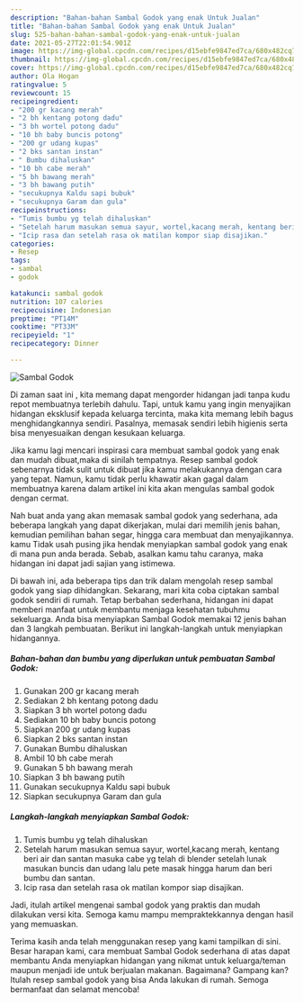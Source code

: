 ```yaml
---
description: "Bahan-bahan Sambal Godok yang enak Untuk Jualan"
title: "Bahan-bahan Sambal Godok yang enak Untuk Jualan"
slug: 525-bahan-bahan-sambal-godok-yang-enak-untuk-jualan
date: 2021-05-27T22:01:54.901Z
image: https://img-global.cpcdn.com/recipes/d15ebfe9847ed7ca/680x482cq70/sambal-godok-foto-resep-utama.jpg
thumbnail: https://img-global.cpcdn.com/recipes/d15ebfe9847ed7ca/680x482cq70/sambal-godok-foto-resep-utama.jpg
cover: https://img-global.cpcdn.com/recipes/d15ebfe9847ed7ca/680x482cq70/sambal-godok-foto-resep-utama.jpg
author: Ola Hogan
ratingvalue: 5
reviewcount: 15
recipeingredient:
- "200 gr kacang merah"
- "2 bh kentang potong dadu"
- "3 bh wortel potong dadu"
- "10 bh baby buncis potong"
- "200 gr udang kupas"
- "2 bks santan instan"
- " Bumbu dihaluskan"
- "10 bh cabe merah"
- "5 bh bawang merah"
- "3 bh bawang putih"
- "secukupnya Kaldu sapi bubuk"
- "secukupnya Garam dan gula"
recipeinstructions:
- "Tumis bumbu yg telah dihaluskan"
- "Setelah harum masukan semua sayur, wortel,kacang merah, kentang beri air dan santan masuka cabe yg telah di blender setelah lunak masukan buncis dan udang lalu pete masak hingga harum dan beri bumbu dan santan."
- "Icip rasa dan setelah rasa ok matilan kompor siap disajikan."
categories:
- Resep
tags:
- sambal
- godok

katakunci: sambal godok 
nutrition: 107 calories
recipecuisine: Indonesian
preptime: "PT14M"
cooktime: "PT33M"
recipeyield: "1"
recipecategory: Dinner

---
```



![Sambal Godok](https://img-global.cpcdn.com/recipes/d15ebfe9847ed7ca/680x482cq70/sambal-godok-foto-resep-utama.jpg)

Di zaman  saat ini , kita memang dapat mengorder hidangan jadi tanpa kudu repot membuatnya terlebih dahulu. Tapi, untuk kamu yang ingin menyajikan hidangan eksklusif kepada keluarga tercinta, maka kita memang lebih bagus menghidangkannya sendiri. Pasalnya, memasak sendiri lebih higienis serta bisa menyesuaikan dengan kesukaan keluarga.

Jika kamu lagi mencari inspirasi cara membuat sambal godok yang enak dan mudah dibuat,maka di sinilah tempatnya. Resep sambal godok  sebenarnya tidak sulit untuk dibuat jika kamu melakukannya dengan cara yang tepat. Namun, kamu tidak perlu khawatir akan gagal dalam membuatnya 
karena dalam artikel ini kita akan mengulas sambal godok dengan cermat.  



Nah buat anda yang akan memasak sambal godok yang sederhana, ada beberapa langkah yang dapat dikerjakan, mulai dari memilih jenis bahan, kemudian pemilihan bahan segar, hingga cara membuat dan menyajikannya. kamu Tidak usah pusing jika hendak menyiapkan sambal godok yang enak di mana pun anda berada. Sebab, asalkan kamu  tahu caranya, maka hidangan ini dapat jadi sajian yang istimewa.

Di bawah ini, ada beberapa tips dan trik dalam mengolah resep sambal godok yang siap dihidangkan. Sekarang, mari kita coba ciptakan sambal godok sendiri di rumah. Tetap berbahan sederhana, hidangan ini dapat memberi manfaat untuk membantu menjaga kesehatan tubuhmu sekeluarga. Anda bisa menyiapkan Sambal Godok memakai 12 jenis bahan dan 3 langkah pembuatan. Berikut ini langkah-langkah untuk menyiapkan hidangannya.

<!--inarticleads1-->

##### Bahan-bahan dan bumbu yang diperlukan untuk pembuatan Sambal Godok:

1. Gunakan 200 gr kacang merah
1. Sediakan 2 bh kentang potong dadu
1. Siapkan 3 bh wortel potong dadu
1. Sediakan 10 bh baby buncis potong
1. Siapkan 200 gr udang kupas
1. Siapkan 2 bks santan instan
1. Gunakan  Bumbu dihaluskan
1. Ambil 10 bh cabe merah
1. Gunakan 5 bh bawang merah
1. Siapkan 3 bh bawang putih
1. Gunakan secukupnya Kaldu sapi bubuk
1. Siapkan secukupnya Garam dan gula




<!--inarticleads2-->

##### Langkah-langkah menyiapkan Sambal Godok:

1. Tumis bumbu yg telah dihaluskan
1. Setelah harum masukan semua sayur, wortel,kacang merah, kentang beri air dan santan masuka cabe yg telah di blender setelah lunak masukan buncis dan udang lalu pete masak hingga harum dan beri bumbu dan santan.
1. Icip rasa dan setelah rasa ok matilan kompor siap disajikan.




Jadi, itulah artikel mengenai  sambal godok  yang praktis dan mudah dilakukan versi kita. Semoga kamu mampu mempraktekkannya dengan hasil yang memuaskan. 

Terima kasih anda telah menggunakan resep yang kami tampilkan di sini. Besar harapan kami, cara membuat  Sambal Godok sederhana di atas dapat membantu Anda menyiapkan hidangan yang nikmat untuk keluarga/teman maupun menjadi ide untuk berjualan makanan. Bagaimana? Gampang kan? Itulah resep sambal godok yang bisa Anda lakukan di rumah. Semoga bermanfaat dan selamat mencoba!

